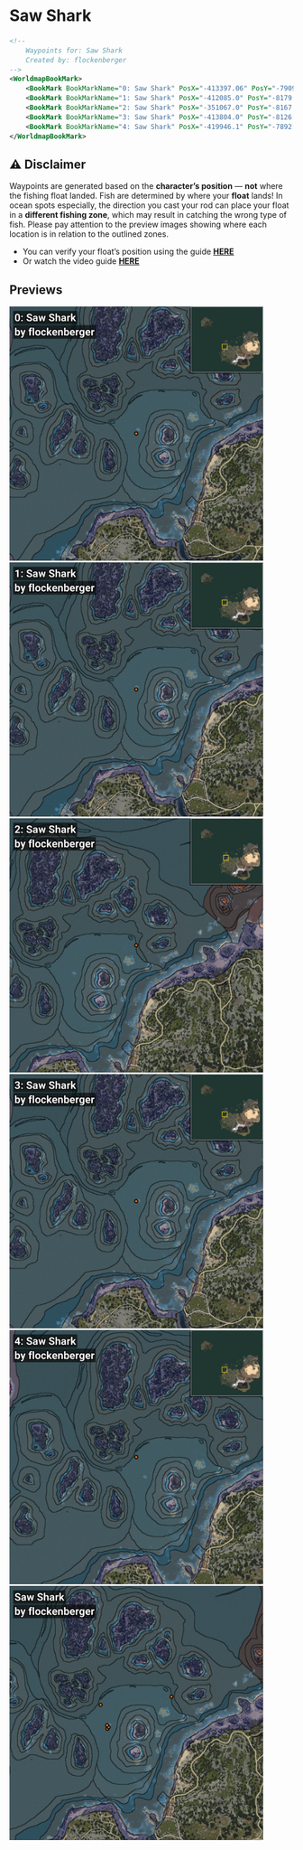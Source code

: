 # Saw Shark
```xml
<!--
    Waypoints for: Saw Shark
    Created by: flockenberger
-->
<WorldmapBookMark>
    <BookMark BookMarkName="0: Saw Shark" PosX="-413397.06" PosY="-7909.0586" PosZ="112071.72" />
    <BookMark BookMarkName="1: Saw Shark" PosX="-412085.0" PosY="-8179.0" PosZ="113837.0" />
    <BookMark BookMarkName="2: Saw Shark" PosX="-351067.0" PosY="-8167.0" PosZ="143295.0" />
    <BookMark BookMarkName="3: Saw Shark" PosX="-413804.0" PosY="-8126.0" PosZ="115352.0" />
    <BookMark BookMarkName="4: Saw Shark" PosX="-419946.1" PosY="-7892.952" PosZ="135258.34" />
</WorldmapBookMark>
```

## ⚠️ Disclaimer
Waypoints are generated based on the __**character’s position**__ — __not__ where the fishing float landed.
Fish are determined by where your **float** lands!
In ocean spots especially, the direction you cast your rod can place your float in a **different fishing zone**, which may result in catching the wrong type of fish.
Please pay attention to the preview images showing where each location is in relation to the outlined zones.

- You can verify your float’s position using the guide [**HERE**](https://flockenberger.github.io/bdo-fish-position/)
- Or watch the video guide [**HERE**](https://youtu.be/t-VXcRoNojk)

## Previews
<img src="./Saw Shark_0_Preview.webp" width="450"/> <img src="./Saw Shark_1_Preview.webp" width="450"/> <img src="./Saw Shark_2_Preview.webp" width="450"/> <img src="./Saw Shark_3_Preview.webp" width="450"/> <img src="./Saw Shark_4_Preview.webp" width="450"/> <img src="./Saw Shark_Preview.webp" width="450"/> 